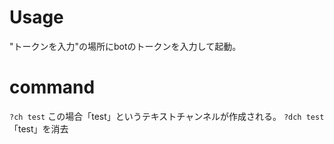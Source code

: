 # Usage
"トークンを入力"の場所にbotのトークンを入力して起動。
# command
```?ch test``` この場合「test」というテキストチャンネルが作成される。
```?dch test```「test」を消去

